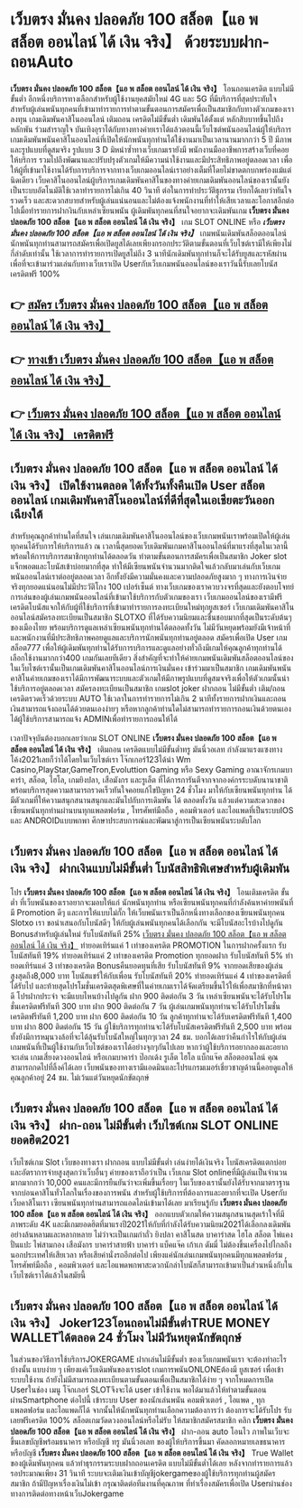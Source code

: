 # เว็บตรง มั่นคง ปลอดภัย 100 สล็อต【แอ พ สล็อต ออนไลน์ ได้ เงิน จริง】  ด้วยระบบฝาก-ถอนAuto

**เว็บตรง มั่นคง ปลอดภัย 100 สล็อต【แอ พ สล็อต ออนไลน์ ได้ เงิน จริง】** โอนถอนเครดิต แบบไม่มีขั้นต่ำ  อีกหนึ่งบริการทางเลือกสำหรับผู้ใช้งานยุคสมัยใหม่ 4G และ 5G ที่มีบริการที่สุดประทับใจสำหรับผู้เล่นพนันทุกคนที่เข้ามาทำรายการทำตามขั้นตอนการสมัครเพื่อเป็นสมาชิกกับทางตัวเกมของเราลงทุน เกมเดิมพันคาสิโนออนไลน์ เติมถอน เครดิตไม่มีขั้นต่ำ เดิมพันได้ตั้งแต่ หลักสิบบาทขึ้นไปถึงหลักพัน ร่วมสำราญใจ บันเทิงอุราได้กับทางทางค่ายเราได้แล้วตอนนี้เว็บไซต์พนันออนไลน์ผู้ให้บริการเกมเดิมพันพนันคาสิโนออนไลน์ที่เปิดให้นักพนันทุกท่านได้ใช้งานมาเป็นเวลานานมากกว่า 5 ปี มีภาพและรูปแบบที่ดูสมจริง รูปแบบ 3 D
มิหนำซ้ำทางเว็บเกมเรายังมี พนักงานมืออาชีพการสร้างเว็บที่คอยให้บริการ  รวมไปถึงพัฒนาและปรับปรุงตัวเกมให้มีความน่าใช้งานและมีประสิทธิภาพอยู่ตลอดเวลา เพื่อให้ผู้ที่เข้ามาใช้งานได้รับการบริการจากทางเว็บเกมออนไลน์เราอย่างเต็มที่โดยไม่ขาดตกบกพร่องแม้แต่นิดเดียว เว็บคาสิโนออนไลน์ผู้บริการเกมเดิมพันคาสิโนของทางค่ายเกมเดิมพันออนไลน์ของเรานั้นยังเป็นระบบอัตโนมัติใช้เวลาทำรายการไม่เกิน 40 วินาที ต่อในการทำประวัติธุกรรม เรียกได้เลยว่าทันใจรวดเร็ว และสะดวกสบายสำหรับผู้เล่นแน่นอนและไม่ต้องแจ้งพนักงานที่ทำให้เสียเวลาและโอกาสอีกต่อไปเมื่อทำรายการฝากงินกับเหล่าเซียนพนัน
ผู้เดิมพันทุกคนที่สนใจอยากจะเดิมพันเกม **เว็บตรง มั่นคง ปลอดภัย 100 สล็อต【แอ พ สล็อต ออนไลน์ ได้ เงิน จริง】** เกม SLOT ONLINE หรือ ***เว็บตรง มั่นคง ปลอดภัย 100 สล็อต【แอ พ สล็อต ออนไลน์ ได้ เงิน จริง】*** เกมพนันเดิมพันสล็อตออนไลน์นักพนันทุกท่านสามารถสมัครเพื่อเปิดยูสได้เลยเพียงกรอกประวัติตามขั้นตอนที่เว็บไซต์เรามีให้เพียงไม่กี่ลำดับเท่านั้น ใช้เวลาการทำรายการเปิดยูสไม่ถึง 3 นาทีนักเดิมพันทุกท่านก็จะได้รับยูสและรหัสผ่านเพื่อที่จะเข้ามาร่วมเล่นกับทางเว็บเราเปิด Userกับเว็บเกมพนันออนไลน์ของเราวันนี้รับเลยโบนัสเครดิตฟรี 100%

## 👉 [สมัคร เว็บตรง มั่นคง ปลอดภัย 100 สล็อต【แอ พ สล็อต ออนไลน์ ได้ เงิน จริง】](https://archa888.com/)
## 👉 [ทางเข้า เว็บตรง มั่นคง ปลอดภัย 100 สล็อต【แอ พ สล็อต ออนไลน์ ได้ เงิน จริง】](https://archa888.com/)
## 👉 [เว็บตรง มั่นคง ปลอดภัย 100 สล็อต【แอ พ สล็อต ออนไลน์ ได้ เงิน จริง】 เครดิตฟรี](https://archa888.com/)

## เว็บตรง มั่นคง ปลอดภัย 100 สล็อต【แอ พ สล็อต ออนไลน์ ได้ เงิน จริง】 เปิดใช้งานตลอด ได้ทั้งวันทั้งคืนเปิด User สล็อต ออนไลน์ เกมเดิมพันคาสิโนออนไลน์ที่ดีที่สุดในเอเชียตะวันออกเฉียงใต้

สำหรับคุณลูกค้าท่านใดที่สนใจ เล่นเกมเดิมพันคาสิโนออนไลน์ของเว็บเกมพนันเราพร้อมเปิดให้ผู้เล่นทุกคนได้รับการให้บริการแล้ว ณ เวลานี้สุดยอดเว็บเดิมพันเกมคาสิโนออนไลน์ที่มาแรงที่สุดในเวลานี้ พร้อมให้การบริการสมาชิกทุกท่านได้ตลอดวัน ทำตามขั้นตอนการสมัครเพื่อเป็นสมาชิก Joker slot แจ็กพอตและโบนัสเข้าบ่อยมากที่สุด ทำให้มีเซียนพนันจำนวนมากติดใจแล้วกลับมาเล่นกับเว็บเกมพนันออนไลน์เราต่ออยู่ตลอดเวลา อีกทั้งยังมีความมั่นคงและความปลอดภัยสูงมาก ๆ ทางการเงินจ่ายจริงทุกยอดแน่นอนไม่มีประวัติโกง 100 เปอร์เซ็นต์ ทางเว็บเกมของเราควบวงจรที่สุดและยังตอบโจทย์การเล่นของผู้เล่นเกมพนันออนไลน์ที่เข้ามาใช้บริการกับตัวเกมของเรา
เว็บเกมออนไลน์ของเรามีฟรีเครดิตโบนัสแจกให้กับผู้ที่ใช้บริการที่เข้ามาทำรายการลงทะเบียนใหม่ทุกยูสเซอร์ เว็บเกมเดิมพันคาสิโนออนไลน์สมัครลงทะเบียนเป็นสมาชิก SLOTXO ที่ได้รับความนิยมและชื่นชอบมากที่สุดเป็นระดับต้นๆของเมืองไทย พร้อมบริการดูแลเหล่าเซียนพนันทุกท่านได้ตลอดทั้งวัน ไม่มีวันหยุดพร้อมยังมีเจ้าหน้าที่และพนักงานที่มีประสิทธิภาพคอยดูแลและบริการนักพนันทุกท่านอยู่ตลอด สมัครเพื่อเปิด User เกมสล็อต777 เพื่อให้ผู้เดิมพันทุกท่านได้รับการบริการและดูแลอย่างทั่วถึงมีเกมให้คุณลูกค้าทุกท่านได้เลือกใช้งานมากกว่า400 เกมกันเลยทีเดียว
สิ่งสำคัญที่จะทำให้ค่ายเกมพนันเดิมพันสล็อตออนไลน์ของในเว็บไซต์เรานั้นเป็นเกมเดิมพันคาสิโนออนไลน์การเงินมั่นคง เข้าร่วมมาเป็นสมาชิก  เกมเดิมพันพนันคาสิโนค่ายเกมของเราได้มีการพัฒนาระบบและตัวเกมให้มีภาพรูปแบบที่ดูสมจจริงเพื่อให้ตัวเกมนั้นน่าใช้บริการอยู่ตลอดเวลา สมัครลงทะเบียนเป็นสมาชิก เกมslot joker ฝากถอน ไม่มีขั้นต่ำ เติม/ถอน เครดิตรวดเร็วด้วยระบบ AUTO ใช้เวลาในการทำรายการไม่เกิน 2 นาทีทั้งรายการฝากเงินและถอนเงินสามารถแจ้งถอนได้ด้วยตนเองง่ายๆ หรือหากลูกค้าท่านใดไม่สามารถทำรายการถอนเงินด้วยตนเองได้ผู้ใช้บริการสามารถแจ้ง ADMINเพื่อทำรายการถอนให้ได้

เวลาปัจจุบันต้องบอกเลยว่าเกม SLOT ONLINE  **เว็บตรง มั่นคง ปลอดภัย 100 สล็อต【แอ พ สล็อต ออนไลน์ ได้ เงิน จริง】** เติมถอน เครดิตแบบไม่มีขั้นต่ำทรู มันนี่วอเลท กำลังมาแรงแซงทางโค้ง2021เลยก็ว่าได้โดยในเว็บไซต์เรา โจ๊กเกอร์123ได้นำ  Wm Casino,PlayStar,GameTron,Evoluttion Gaming หรือ Sexy Gaming อาณาจักรเกมบาคาร่า, สล็อต, ไฮโล, เกมยิงปลา, เสือมังกร และรูเล็ต ที่ได้การการันตีจากจากองค์กรระบดับนานาชาติ พร้อมบริการสุดความสามารถรวดเร็วทันใจคอยแก้ไขปัญหา 24 ชั่วโมง มาให้กับเซียนพนันทุกท่าน ได้มีตัวเกมที่ให้ความสนุกสนานสนุกและมันไปกับการเดิมพัน ได้ ตลอดทั้งวัน แล้วแต่ความสะดวกของเซียนพนันทุกท่านผ่านบนทุกแพลตฟอร์ม , โทรศัพท์มือถือ , คอมพิวเตอร์ และไอแพดที่เป็นระบบIOS และ ANDROIDแบบพกพา ศึกษาประสบการณ์และพัฒนาสู่การเป็นเซียนพนันระบดับโลก

## เว็บตรง มั่นคง ปลอดภัย 100 สล็อต【แอ พ สล็อต ออนไลน์ ได้ เงิน จริง】 ฝากเงินแบบไม่มีขั้นต่ำ โบนัสสิทธิพิเศษสำหรับผู้เดิมพัน

โปร **เว็บตรง มั่นคง ปลอดภัย 100 สล็อต【แอ พ สล็อต ออนไลน์ ได้ เงิน จริง】** โอนเติมเครดิต ขั้นต่ำ ที่เว็บพนันของเราอยากจะมอบให้แก่  นักพนันทุกท่าน หรือเซียนพนันทุกคนที่กำลังค้นหาค่ายพนันที่มี  Promotion ดีๆ และการให้แบบไม่กั๊ก ให้เว็บพนันเราเป็นอีกหนึ่งทางเลือกของเซียนพนันทุกคน Slotxo เรา ขอนำเสนอกับโบนัสดีๆ ให้กับผู้เล่นพนันทุกคนได้เลือกกัน จะมีโบนัสอะไรบ้างไปดูกัน
Bonusสำหรับผู้เล่นใหม่ รับโบนัสทันที 25% [เว็บตรง มั่นคง ปลอดภัย 100 สล็อต【แอ พ สล็อต ออนไลน์ ได้ เงิน จริง】](https://archa888.com/) ทำยอดเทิร์นแค่ 1 เท่าของเครดิต
 PROMOTION ในการฝากครั้งแรก รับโบนัสทันที 19% ทำยอดเทิร์นแค่ 2 เท่าของเครดิต
 Promotion ทุกยอดฝาก รับโบนัสทันที 5% ทำยอดเทิร์นแค่ 3 เท่าของเครดิต
Bonusคืนยอดทุนที่เสีย รับโบนัสทันที 9% จากยอดเสียของผู้เล่น สูงสุดถึง8,000 บาท
โบนัสแชร์ให้กับเพื่อน รับโบนัสทันที 20% ทำยอดเทิร์นแค่ 4 เท่าของเครดิตที่ได้รับไป
และท้ายสุดโปรโมชั่นเครดิตสุดพิเศษที่ในค่ายเกมเราได้จัดเตรียมขึ้นไว้ให้เพื่อสมาชิกที่หน้าตาดี โปรฝากประจำ จะมีแบบไหนบ้างไปดูกัน
ฝาก 900 ติดต่อกัน 3 วัน เหล่าเซียนพนันจะได้รับโปรโมชั่นเครดิตฟรีทันที 300 บาท
ฝาก 900 ติดต่อกัน 7 วัน ผู้เล่นเกมพนันทุกท่านจะได้รับโปรโมชั่นเครดิตฟรีทันที 1,200 บาท
ฝาก 600 ติดต่อกัน 10 วัน ลูกค้าทุกท่านจะได้รับเครดิตฟรีทันที 1,400 บาท
ฝาก 800 ติดต่อกัน 15 วัน ผู้ใช้บริการทุกท่านจะได้รับโบนัสเครดิตฟรีทันที 2,500 บาท
พร้อมทั้งยังมีการหมุนวงล้อที่จะได้ลุ้นรับโบนัสใหญ่ในทุกๆเวลา 24 ชม. บอกได้เลยว่าคืนกำไรให้กับผู้เล่นเกมพนันที่เป็นผู้ใช้งานกับเว็บไซต์ของเราได้อย่างจุกๆกันไปเลย หากว่าผู้ใช้บริการอยากลองและอยากจะเล่น เกมเสี่ยงดวงออนไลน์ หรือเกมบาคาร่า ป๊อกเด้ง รูเล็ต ไฮโล แบ็กแจ๊ค สล็อตออนไลน์ คุณสามารถกดไปที่ลิ้งค์ได้เลย เว็บพนันของทางเรามีแอดมินและโปรแกรมเมอร์เชี่ยวชาญด้านนี้คอยดูแลให้คุณลูกค้าอยู่ 24 ชม. ไม่เว้นแต่วันหยุดนักขัตฤกษ์

## เว็บตรง มั่นคง ปลอดภัย 100 สล็อต【แอ พ สล็อต ออนไลน์ ได้ เงิน จริง】 ฝาก-ถอน ไม่มีขั้นต่ำ  เว็บไซต์เกม SLOT ONLINE ยอดฮิต2021

เว็บไซต์เกม Slot เว็บของทางเรา ฝากถอน แบบไม่มีขั้นต่ำ เล่นง่ายได้เงินจริง โบนัสเครดิตแตกบ่อยและอัตราการจ่ายสูงสุดกว่าเว็บอื่นๆ ค่ายของเราถือว่าเป็น เว็บเกม Slot onlineที่มีผู้เล่นเป็นจำนวนมากมากกว่า 10,000 คนและมีการยืนยันว่าจะเพิ่มขึ้นเรื่อยๆ ในเว็บของเรานั้นยังได้รับจากมาตราฐานจากบ่อนคาสิโนทั่วโลกในเรื่องของการพนัน สำหรับผู้ใช้บริการที่ต้องการและอยากที่จะเปิด Userกับเว็บคาสิโนเรา เซียนพนันทุกท่านสามารถแอดไลน์เข้ามาได้เลย
	มาเรียนรู้กับ **เว็บตรง มั่นคง ปลอดภัย 100 สล็อต【แอ พ สล็อต ออนไลน์ ได้ เงิน จริง】** ออกแบบตัวเกมให้ความสนุกสนานสุดเร้าใจที่มีภาพระดับ 4K และมีเกมยอดฮิตที่มาแรงปี2021ให้กับที่กำลังได้รับความนิยม2021ได้เลือกลงเดิมพันอย่างล้นหลามและหลากหลาย  ไม่ว่าจะเป็นเกมกำถั่ว  ยิงปลา คาสิโนสด บาคาร่าสด ไฮโล สล็อต ไพ่แคง ปั่นแปะ ไพ่สามกอง เสือมังกร บาคาร่าสายฟ้า บาคาร่า แบ็คแจ๊ค เก้าเก ดัมมี่ ไม่ต้องขึ้นเครื่องไปไกลถึงนอกประเทศให้เสียเวลา หรือเสียค่านั่งรถอีกต่อไป เพียงแค่นักเล่นเกมพนันทุกคนมีทุกแพลตฟอร์ม , โทรศัพท์มือถือ , คอมพิวเตอร์ และไอแพดพกพาสะดวกนักล่าโบนัสก็สามารถเข้ามาเป็นส่วนหนึ่งกับในเว็บไซต์เราได้แล้วในสมัยนี้

## เว็บตรง มั่นคง ปลอดภัย 100 สล็อต【แอ พ สล็อต ออนไลน์ ได้ เงิน จริง】 Joker123โอนถอนไม่มีขั้นต่ำTRUE MONEY WALLETได้ตลอด 24 ชั่วโมง ไม่มีวันหยุดนักขัตฤกษ์

ในส่วนของวิธีการใช้บริการJOKERGAME ฝากเล่นไม่มีขั้นต่ำ ของเว็บเกมพนันเรา จะต้องทำอะไรบ้างนั้น แบบง่าย ๆ เพียงแค่เว็บเดิมพันของเราslot เกมการพนันONLONEต้องมี ยูสเซอร์ เพื่อเข้าระบบใช้งาน ถ้ายังไม่มีสามารถลงทะเบียนตามขั้นตอนเพื่อเป็นสมาชิกได้ง่าย ๆ จากโหมดการเปิด Userในช่อง เมนู โจ๊กเกอร์ SLOTจึงจะได้ user เข้าใช้งาน พอได้มาแล้วให้ทำตามขั้นตอนผ่านSmartphone ต่อไปนี้
เข้าระบบ User  ของนักเล่นพนัน คอมพิวเตอร์ , ไอแพด , ทุกแพลตฟอร์ม และไอแพดก็ได้
จากนั้นให้นักพนันทุกท่านเลือกความต้องการว่า ต้องการจะได้รับโปร รับเลยฟรีเครดิต 100% สล็อตเกมวัดดวงออนไลน์หรือไม่รับ
ให้สมาชิกสมัครสมาชิก คลิก **เว็บตรง มั่นคง ปลอดภัย 100 สล็อต【แอ พ สล็อต ออนไลน์ ได้ เงิน จริง】** ฝาก-ถอน auto โอนไว ภาพในเว็บจะขึ้นเลขบัญชีพร้อมธนาคาร หรือบัญชี ทรู มันนี่วอเลท ของผู้ให้บริการขึ้นมา
คัดลอกหมายเลขธนาคาร หรือบัญชี **เว็บตรง มั่นคง ปลอดภัย 100 สล็อต【แอ พ สล็อต ออนไลน์ ได้ เงิน จริง】** True Wallet ของผู้เดิมพันทุกคน แล้วทำธุรกรรมระบบฝากถอนเครดิต แบบไม่มีขั้นต่ำได้เลย
หลังจากทำรายการแล้ว รอประมาณเพียง 31 วินาที ระบบจะเติมเงินเข้าบัญชีjokergameของผู้ใช้บริการทุกท่านผู้สมัครสมาชิก
ถ้ามีปัญหาเรื่องเงินไม่เข้า กรุณาติดต่อทีมงานที่คุณภาพ ที่ทำเรื่องสมัครเพื่อเปิด Userผ่านช่องทางการติดต่อทางหน้าเว็บJokergame


